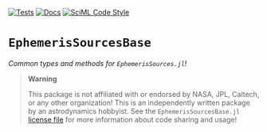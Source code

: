 [![Tests](https://github.com/JuliaAstro/EphemerisSourcesBase.jl/workflows/Tests/badge.svg)](https://github.com/JuliaAstro/EphemerisSourcesBase.jl/actions?query=workflow%3ATests)
[![Docs](https://github.com/JuliaAstro/EphemerisSourcesBase.jl/workflows/Documentation/badge.svg)](https://JuliaAstro.github.io/EphemerisSourcesBase.jl)
[![SciML Code Style](https://img.shields.io/static/v1?label=Style&message=SciML&color=9668e2&labelColor=3E474F)](https://github.com/SciML/SciMLStyle)

# `EphemerisSourcesBase`

_Common types and methods for `EphemerisSources.jl`!_

> **Warning**
>
> This package is not affiliated with or endorsed by NASA, JPL, Caltech, or any
> other organization! This is an independently written package by an
> astrodynamics hobbyist. See the `EphemerisSourcesBase.jl` [license file](./LICENSE) for
> more information about code sharing and usage!
